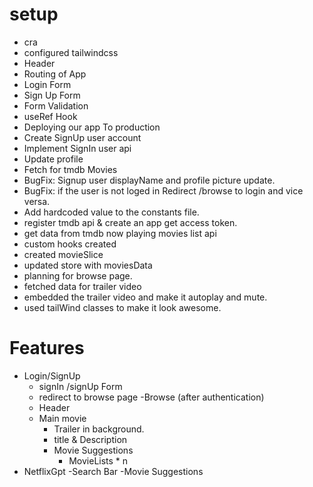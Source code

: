 # setup
- cra
- configured tailwindcss
- Header
- Routing of App
- Login Form
- Sign Up Form
- Form Validation
- useRef Hook
- Deploying our app To production
- Create SignUp user account
- Implement SignIn user api
- Update profile
- Fetch for tmdb Movies
- BugFix: Signup user displayName and profile picture update.
- BugFix: if the user is not loged in Redirect /browse to login and vice versa.
- Add hardcoded value to the constants file.
- register tmdb api & create an app get access token.
- get data from tmdb now playing movies list api
- custom hooks created
- created movieSlice
- updated store with moviesData
- planning for browse page.
- fetched data for trailer video
- embedded the trailer video and make it autoplay and mute.
- used tailWind classes to make it look awesome.



# Features
- Login/SignUp
   - signIn /signUp Form
   - redirect to browse page
-Browse (after authentication)
    - Header
    - Main movie
        - Trailer in background.
        - title & Description
        - Movie Suggestions
            - MovieLists * n
- NetflixGpt
    -Search Bar
    -Movie Suggestions
